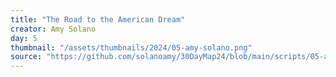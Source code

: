 ```yaml
---
title: "The Road to the American Dream"
creator: Amy Solano
day: 5
thumbnail: "/assets/thumbnails/2024/05-amy-solano.png"
source: "https://github.com/solanoamy/30DayMap24/blob/main/scripts/05-amy.R"
---
```

